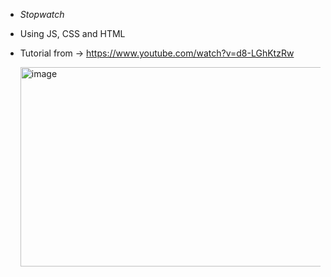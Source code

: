 - *Stopwatch*
- Using JS, CSS and HTML
- Tutorial from -> https://www.youtube.com/watch?v=d8-LGhKtzRw

  <img width="763" height="319" alt="image" src="https://github.com/user-attachments/assets/b9751bbd-a05c-40ba-a0e2-ec3b32120d25" />

